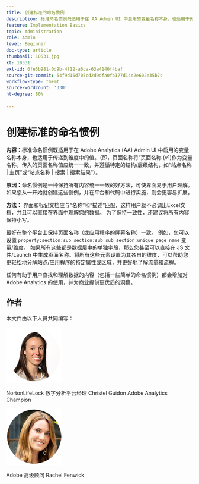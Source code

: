 ```yaml
---
title: 创建标准的命名惯例
description: 标准命名惯例既适用于在 AA Admin UI 中启用的变量名称本身，也适用于传递到维度中的值。
feature: Implementation Basics
topic: Administration
role: Admin
level: Beginner
doc-type: article
thumbnail: 10531.jpg
kt: 10531
exl-id: 0fe3b981-0d9b-4f12-a6ca-63a4140f4baf
source-git-commit: 54f9d15d705cd2d9dfa0fb177d14e2e602e35b7c
workflow-type: tm+mt
source-wordcount: '330'
ht-degree: 80%

---
```


# 创建标准的命名惯例

**内容：**&#x200B;标准命名惯例既适用于在 Adobe Analytics (AA) Admin UI 中启用的变量名称本身，也适用于传递到维度中的值。（即，页面名称将“页面名称 (v1)作为变量名称，传入的页面名称值应统一一致，并遵循特定的结构/层级结构，如“站点名称 | 主页”或“站点名称 | 搜索 | 搜索结果”）。

**原因：**&#x200B;命名惯例是一种保持所有内容统一一致的好方法，可使界面易于用户理解。如果您从一开始就创建这些惯例，并在平台和代码中进行实施，则会更容易扩展。

**方法：** 界面和标记文档应与“名称”和“描述”匹配，这样用户就不必调出Excel文档，并且可以直接在界面中理解您的数据。 为了保持一致性，还建议将所有内容保持小写。

最好在整个平台上保持页面名称（或应用程序的屏幕名称）一致。 例如，您可以设置 `property:section:sub section:sub sub section:unique page name` 变量/维度。 如果所有这些都是数据层中的单独字段，那么您甚至可以直接在 JS 文件/Launch 中生成页面名称。将所有这些元素设置为其各自的维度，可以帮助您更轻松地分解站点/应用程序的特定属性或区域，并更好地了解流量和流程。

任何有助于用户查找和理解数据的内容（包括一些简单的命名惯例）都会增加对 Adobe Analytics 的使用，并为商业提供更优质的洞察。

## 作者

本文件由以下人员共同编写：

![Christel Guidon](assets/Christel-Headshot-150.png)

NortonLifeLock 数字分析平台经理 Christel Guidon
Adobe Analytics Champion

![Rachel Fenwick](assets/Rachel-Fenwick-150.png)

Adobe 高级顾问 Rachel Fenwick
